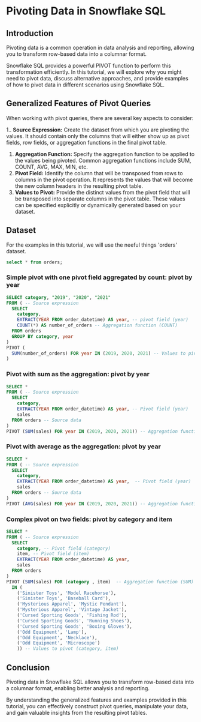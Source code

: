 # Pivoting Data in Snowflake SQL

## Introduction
Pivoting data is a common operation in data analysis and reporting, allowing you to transform row-based data into a columnar format. 

Snowflake SQL provides a powerful PIVOT function to perform this transformation efficiently. In this tutorial, we will explore why you might need to pivot data, discuss alternative approaches, and provide examples of how to pivot data in different scenarios using Snowflake SQL.

## Generalized Features of Pivot Queries
When working with pivot queries, there are several key aspects to consider:

1.. **Source Expression:** Create the dataset from which you are pivoting the values. It should contain only the columns that will either show up as pivot fields, row fields, or aggregation functions in the final pivot table. 
1. **Aggregation Function:** Specify the aggregation function to be applied to the values being pivoted. Common aggregation functions include SUM, COUNT, AVG, MAX, MIN, etc.
1. **Pivot Field:** Identify the column that will be transposed from rows to columns in the pivot operation. It represents the values that will become the new column headers in the resulting pivot table.
1. **Values to Pivot:** Provide the distinct values from the pivot field that will be transposed into separate columns in the pivot table. These values can be specified explicitly or dynamically generated based on your dataset.

## Dataset
For the examples in this tutorial, we will use the neeful things 'orders' dataset.

```sql orders
select * from orders;
```

<DataTable data={orders} />

### Simple pivot with one pivot field aggregated by count: pivot by year

```sql
SELECT category, "2019", "2020", "2021" 
FROM ( -- Source expression
  SELECT 
    category,
    EXTRACT(YEAR FROM order_datetime) AS year, -- pivot field (year)
    COUNT(*) AS number_of_orders -- Aggregation function (COUNT) 
  FROM orders 
  GROUP BY category, year 
)
PIVOT (
  SUM(number_of_orders) FOR year IN (2019, 2020, 2021) -- Values to pivot (year)
)

```

### Pivot with sum as the aggregation: pivot by year

```sql
SELECT *
FROM ( -- Source expression
  SELECT 
    category,  
    EXTRACT(YEAR FROM order_datetime) AS year, -- Pivot field (year)
    sales 
  FROM orders -- Source data
)
PIVOT (SUM(sales) FOR year IN (2019, 2020, 2021)) -- Aggregation function (SUM) and values to pivot (year)
```

### Pivot with average as the aggregation: pivot by year

```sql
SELECT *
FROM ( -- Source expression
  SELECT 
    category,
    EXTRACT(YEAR FROM order_datetime) AS year,  -- Pivot field (year)
    sales 
  FROM orders -- Source data
)
PIVOT (AVG(sales) FOR year IN (2019, 2020, 2021)) -- Aggregation function (AVG) and values to pivot (year)
```

### Complex pivot on two fields: pivot by category and item
```sql
SELECT *
FROM ( -- Source expression
  SELECT 
    category, -- Pivot field (category)
    item, -- Pivot field (item)
    EXTRACT(YEAR FROM order_datetime) AS year,
    sales
  FROM orders 
)
PIVOT (SUM(sales) FOR (category , item)  -- Aggregation function (SUM)
  IN (
    ('Sinister Toys', 'Model Racehorse'), 
    ('Sinister Toys', 'Baseball Card'), 
    ('Mysterious Apparel', 'Mystic Pendant'), 
    ('Mysterious Apparel', 'Vintage Jacket'), 
    ('Cursed Sporting Goods', 'Fishing Rod'), 
    ('Cursed Sporting Goods', 'Running Shoes'), 
    ('Cursed Sporting Goods', 'Boxing Gloves'), 
    ('Odd Equipment', 'Lamp'), 
    ('Odd Equipment', 'Necklace'),
    ('Odd Equipment', 'Microscope')
    )) -- Values to pivot (category, item)
```



## Conclusion
Pivoting data in Snowflake SQL allows you to transform row-based data into a columnar format, enabling better analysis and reporting. 

By understanding the generalized features and examples provided in this tutorial, you can effectively construct pivot queries, manipulate your data, and gain valuable insights from the resulting pivot tables.